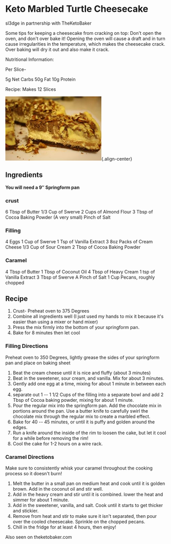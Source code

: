 # Keto Marbled Turtle Cheesecake

sl3dge in partnership with TheKetoBaker

Some tips for keeping a cheesecake from cracking on top: Don't open the
oven, and don't over bake it! Opening the oven will cause a draft and in
turn cause irregularities in the temperature, which makes the cheesecake
crack. Over baking will dry it out and also make it crack.

Nutritional Information:

Per Slice-

5g Net Carbs 50g Fat 10g Protein

Recipe: Makes 12 Slices

![image](images/keto_marbled_turtle_cheesecake.jpg){.align-center}

## Ingredients

**You will need a 9″ Springform pan**

### crust

6 Tbsp of Butter 1/3 Cup of Swerve 2 Cups of Almond Flour 3 Tbsp of
Cocoa Baking Powder (A very small) Pinch of Salt

### Filling

4 Eggs 1 Cup of Swerve 1 Tsp of Vanilla Extract 3 8oz Packs of Cream
Cheese 1/3 Cup of Sour Cream 2 Tbsp of Cocoa Baking Powder

### Caramel

4 Tbsp of Butter 1 Tbsp of Coconut Oil 4 Tbsp of Heavy Cream 1 tsp of
Vanilla Extract 3 Tbsp of Swerve A Pinch of Salt 1 Cup Pecans, roughly
chopped

## Recipe

1. Crust- Preheat oven to 375 Degrees
2. Combine all ingredients well (I just used my hands to mix it because
 it's easier than using a mixer or hand mixer)
3. Press the mix firmly into the bottom of your springform pan.
4. Bake for 8 minutes then let cool

### Filling Directions

Preheat oven to 350 Degrees, lightly grease the sides of your springform
pan and place on baking sheet

1. Beat the cream cheese until it is nice and fluffy (about 3 minutes)
2. Beat in the sweetener, sour cream, and vanilla. Mix for about 3
 minutes.
3. Gently add one egg at a time, mixing for about 1 minute in between
 each egg.
4. separate out 1 -- 1 1/2 Cups of the filling into a separate bowl and
 add 2 Tbsp of Cocoa baking powder, mixing for about 1 minute.
5. Pour the regular mix into the springform pan. Add the chocolate mix
 in portions around the pan. Use a butter knife to carefully swirl
 the chocolate mix through the regular mix to create a marbled
 effect.
6. Bake for 40 -- 45 minutes, or until it is puffy and golden around
 the edges.
7. Run a knife around the inside of the rim to loosen the cake, but let
 it cool for a while before removing the rim!
8. Cool the cake for 1-2 hours on a wire rack.

### Caramel Directions

Make sure to consistently whisk your caramel throughout the cooking
process so it doesn't burn!

1. Melt the butter in a small pan on medium heat and cook until it is
 golden brown. Add in the coconut oil and stir well.
2. Add in the heavy cream and stir until it is combined. lower the heat
 and simmer for about 1 minute.
3. Add in the sweetener, vanilla, and salt. Cook until it starts to get
 thicker and stickier.
4. Remove from heat and stir to make sure it isn't separated, then pour
 over the cooled cheesecake. Sprinkle on the chopped pecans.
5. Chill in the fridge for at least 4 hours, then enjoy!

Also seen on theketobaker.com
